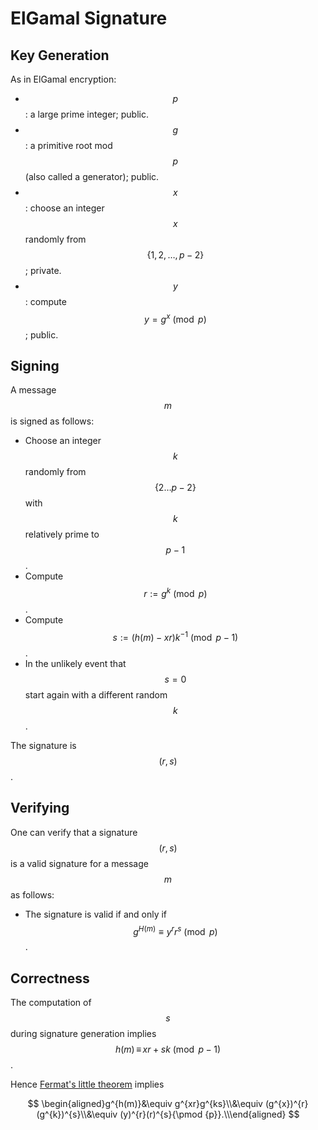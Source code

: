 # ElGamal Signature

## Key Generation

As in ElGamal encryption:

* $$p$$: a large prime integer; public.
* $$g$$: a primitive root mod $$p$$\(also called a generator\); public.
* $$x$$: choose an integer $$x$$randomly from $$\{1,2,\dots,p-2\}$$; private.
* $$y$$: compute $$y=g^x\pmod p$$; public.

## Signing

A message $$m$$ is signed as follows:

* Choose an integer $$k$$ randomly from $$\{2\ldots p-2\}$$ with $$k$$ relatively prime to $$p-1$$.
* Compute $$r:=g^{k}{\pmod {p}}$$.
* Compute $$s:=(h(m)-xr)k^{-1}{\pmod {p-1}}$$.
* In the unlikely event that $$s=0$$ start again with a different random $$k$$.

The signature is $$(r,s)$$.

## Verifying

One can verify that a signature $$(r,s)$$ is a valid signature for a message $$m$$ as follows:

* The signature is valid if and only if $$g^{H(m)}\equiv y^{r}r^{s}{\pmod {p}}$$.

## Correctness

The computation of $$s$$ during signature generation implies $$h(m)\,\equiv \,xr+sk{\pmod {p-1}}$$.

Hence [Fermat's little theorem](https://inse6110.lingt.xyz/fermats-little-theorem) implies

$$
\begin{aligned}g^{h(m)}&\equiv g^{xr}g^{ks}\\&\equiv (g^{x})^{r}(g^{k})^{s}\\&\equiv (y)^{r}(r)^{s}{\pmod {p}}.\\\end{aligned}
$$

